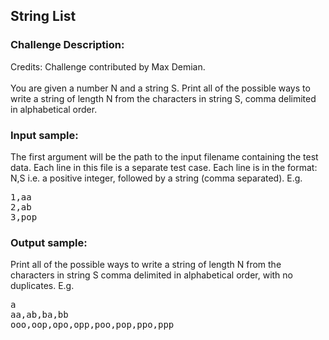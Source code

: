 <h2>String List</h2>

<h3>Challenge Description:</h3>
<p>
    Credits: Challenge contributed by Max Demian.
<br>
<br>
    You are given a number N and a string S. Print all of the possible ways to write a string of length N from the
    characters in string S, comma delimited in alphabetical order.
</p>

<h3>Input sample:</h3>
<p>
    The first argument will be the path to the input filename containing the test data.
    Each line in this file is a separate test case. Each line is in the format: N,S i.e.
    a positive integer, followed by a string (comma separated). E.g.
</p>
<pre>1,aa
2,ab
3,pop</pre>

<h3>Output sample:</h3>

<p>
    Print all of the possible ways to write a string of length N from the characters in string S comma
    delimited in alphabetical order, with no duplicates. E.g.
</p>

<pre>a
aa,ab,ba,bb
ooo,oop,opo,opp,poo,pop,ppo,ppp</pre>